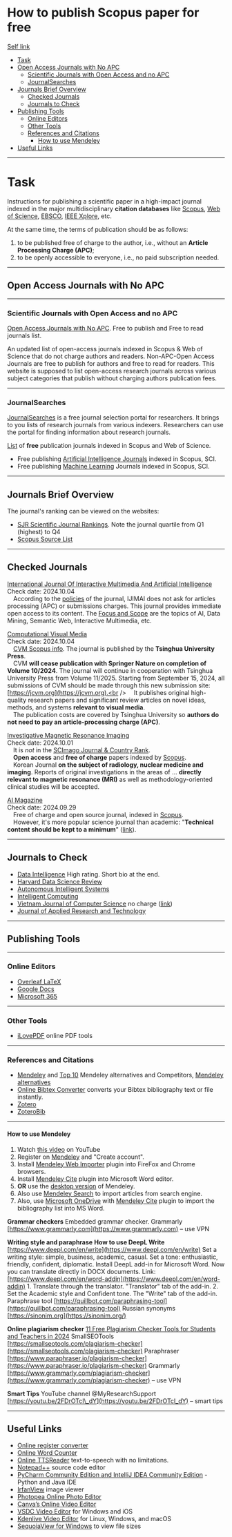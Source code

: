 # How to publish Scopus paper for free

[Self link]()

- [Task](#task)
- [Open Access Journals with No APC](#free-journals)
    - [Scientific Journals with Open Access and no APC](#journals-list-01)
    - [JournalSearches](#journals-list-02)
- [Journals Brief Overview](#journals-overview)
    - [Checked Journals](#checked-journals)
    - [Journals to Check](#journals-to-check)
- [Publishing Tools](#publishing-tools)
    - [Online Editors](#online-editors)
    - [Other Tools](#other-tools)
    - [References and Citations](#references-citations)
        - [How to use Mendeley](#mendeley-howto)
- [Useful Links](#useful-links)

---
# <a name="task" />Task
Instructions for publishing a scientific paper in a high-impact journal
indexed in the major multidisciplinary **citation databases** like
[Scopus](https://www.scopus.com/),
[Web of Science](https://clarivate.com/products/scientific-and-academic-research/research-discovery-and-workflow-solutions/webofscience-platform/),
[EBSCO](https://www.ebsco.com/),
[IEEE Xplore](https://ieeexplore.ieee.org/Xplore/home.jsp),
etc.

At the same time, the terms of publication should be as follows:
1. to be published free of charge to the author,
i.e., without an **Article Processing Charge (APC)**;
2. to be openly accessible to everyone,
i.e., no paid subscription needed.

---
## <a name="free-journals" />Open Access Journals with No APC

---
### <a name="journals-list-01" />Scientific Journals with Open Access and no APC

[Open Access Journals with No APC](https://noapc.com/).
Free to publish and Free to read journals list.

An updated list of open-access journals indexed in Scopus &
Web of Science that do not charge authors and readers.
Non-APC-Open Access Journals are free to publish for authors
and free to read for readers. This website is supposed to list
open-access research journals across various subject categories
that publish without charging authors publication fees.

---
### <a name="journals-list-02" />JournalSearches

[JournalSearches](https://journalsearches.com/)
is a free journal selection portal for researchers.
It brings to you lists of research journals from various indexers.
Researchers can use the portal for finding information about research journals.

[List](https://journalsearches.com/free-publishing-journals.php)
of **free** publication journals indexed in Scopus and Web of Science.

* Free publishing [Artificial Intelligence Journals](https://journalsearches.com/free-journals.php?id=Artificial%20Intelligence)
indexed in Scopus, SCI.
* Free publishing [Machine Learning](https://journalsearches.com/free-journals.php?id=Machine%20Learning)
Journals indexed in Scopus, SCI.

---
## <a name="journals-overview" />Journals Brief Overview

The journal's ranking can be viewed on the websites:
* [SJR Scientific Journal Rankings](https://www.scimagojr.com/).
Note the journal quartile from Q1 (highest) to Q4
* [Scopus Source List](https://www.scopus.com/sources)

---
## <a name="checked-journals" />Checked Journals

[International Journal Of Interactive Multimedia And Artificial Intelligence](https://www.ijimai.org)<br />
Check date: 2024.10.04<br />
&emsp;According to the [policies](https://www.ijimai.org/journal/policies)
of the journal,
IJIMAI does not ask for articles processing (APC) or submissions charges.
This journal provides immediate open access to its content.
The [Focus and Scope](https://www.ijimai.org/journal/focus-and-scope)
are the topics of AI, Data Mining, Semantic Web, Interactive Multimedia, etc.

[Computational Visual Media](https://jcvm.org)<br />
Check date: 2024.10.04<br />
&emsp;[CVM Scopus info](https://www.scopus.com/sourceid/21100869486).
The journal is published by the **Tsinghua University Press**.<br />
    &emsp;CVM **will cease publication with Springer Nature on completion
of Volume 10/2024**. The journal will continue in cooperation with
Tsinghua University Press from Volume 11/2025.
Starting from September 15, 2024, all submissions of CVM
should be made through this new submission site:
[https://jcvm.org](https://jcvm.org).<br />
    &emsp;It publishes original high-quality research papers and significant
review articles on novel ideas, methods, and systems
**relevant to visual media**.<br />
    &emsp;The publication costs are covered by Tsinghua University so
**authors do not need to pay an article-processing charge (APC)**.

[Investigative Magnetic Resonance Imaging](https://www.i-mri.org)<br />
Check date: 2024.10.01<br />
    &emsp;It is *not* in the
[SCImago Journal & Country Rank](https://www.scimagojr.com/aboutus.php).<br />
    &emsp;**Open access** and **free of charge** papers indexed
by [Scopus](https://www.scopus.com/sourceid/21101196034).<br />
    &emsp;Korean Journal
**on the subject of radiology, nuclear medicine and imaging**.
Reports of original investigations in the areas of ...
**directly relevant to magnetic resonance (MRI)**
as well as methodology-oriented clinical studies will be accepted.

[AI Magazine](https://onlinelibrary.wiley.com/journal/23719621)<br />
Check date: 2024.09.29<br />
    &emsp;Free of charge and open source journal,
indexed in [Scopus](https://www.scopus.com/sourceid/23629).<br />
    &emsp;However, it's more popular science journal than academic:
"**Technical content should be kept to a minimum**"
([link](https://onlinelibrary.wiley.com/page/journal/23719621/homepage/productinformation.html)).

---
## <a name="journals-to-check" />Journals to Check
* [Data Intelligence](https://journalsearches.com/journal.php?title=data%20intelligence) High rating. Short bio at the end.
* [Harvard Data Science Review](https://journalsearches.com/journal.php?title=harvard%20data%20science%20review)
* [Autonomous Intelligent Systems](https://journalsearches.com/journal.php?title=autonomous%20intelligent%20systems)
* [Intelligent Computing](https://journalsearches.com/journal.php?title=intelligent%20computing)
* [Vietnam Journal of Computer Science](https://www.worldscientific.com/worldscinet/vjcs) no charge ([link](https://noapc.com/journal.php?q=vietnam%20journal%20of%20computer%20science))
* [Journal of Applied Research and Technology](https://jart.icat.unam.mx/index.php/jart/index)

---
## <a name="publishing-tools" />Publishing Tools

---
### <a name="online-editors" />Online Editors
* [Overleaf LaTeX](https://www.overleaf.com)
* [Google Docs](https://docs.google.com)
* [Microsoft 365](https://word.cloud.microsoft/)

---
### <a name="other-tools" />Other Tools
* [iLovePDF](https://www.ilovepdf.com/) online PDF tools

---
### <a name="references-citations" />References and Citations
* [Mendeley](https://www.mendeley.com)
and [Top 10](https://www.g2.com/products/mendeley/competitors/alternatives) Mendeley alternatives and Competitors,
[Mendeley alternatives](https://www.g2.com/products/mendeley/competitors/alternatives)
* [Online Bibtex Converter](https://asouqi.github.io/bibtex-converter)
converts your Bibtex bibliography text or file instantly.
* [Zotero](https://www.zotero.org)
* [ZoteroBib](https://zbib.org)

---
#### <a name="mendeley-howto" />How to use Mendeley

1. Watch [this video](https://youtu.be/PJXnfBSq4Lg) on YouTube
2. Register on [Mendeley](https://www.mendeley.com/) and "Create account".
3. Install [Mendeley Web Importer](https://www.mendeley.com/reference-management/web-importer)
plugin into FireFox and Chrome browsers.
4. Install [Mendeley Cite](https://www.mendeley.com/reference-management/mendeley-cite)
plugin into Microsoft Word editor.
5. **OR** use the [desktop version](https://www.mendeley.com/guides/desktop/03-organizing-documents)
of Mendeley.
6. Also use [Mendeley Search](https://www.mendeley.com/search/)
to import articles from search engine.
7. Also, use [Microsoft OneDrive](https://onedrive.live.com)
with [Mendeley Cite](https://www.mendeley.com/reference-management/mendeley-cite)
plugin to import the bibliography list into MS Word.

**Grammar checkers**
Embedded grammar checker.
Grammarly [https://www.grammarly.com](https://www.grammarly.com) – use VPN

**Writing style and paraphrase**
**How to use DeepL Write** [https://www.deepl.com/en/write](https://www.deepl.com/en/write)
Set a writing style: simple, business, academic, casual.
Set a tone: enthusiastic, friendly, confident, diplomatic.
Install DeepL add-in for Microsoft Word.
Now you can translate directly in DOCX documents.
Link: [https://www.deepl.com/en/word-addin](https://www.deepl.com/en/word-addin)
1\. Translate through the translator. "Translator" tab of the add-in.
2\. Set the Academic style and Confident tone. The "Write" tab of the add-in.
Paraphrase tool [https://quillbot.com/paraphrasing-tool](https://quillbot.com/paraphrasing-tool)
Russian synonyms [https://sinonim.org](https://sinonim.org/)

**Online plagiarism checker**
[11 Free Plagiarism Checker Tools for Students and Teachers in 2024](https://research.com/software/free-plagiarism-checker-tools)
SmallSEOTools [https://smallseotools.com/plagiarism-checker](https://smallseotools.com/plagiarism-checker)
Paraphraser [https://www.paraphraser.io/plagiarism-checker](https://www.paraphraser.io/plagiarism-checker)
Grammarly [https://www.grammarly.com/plagiarism-checker](https://www.grammarly.com/plagiarism-checker) – use VPN

**Smart Tips**
YouTube channel @MyResearchSupport [https://youtu.be/2FDrOTcI\_dY](https://youtu.be/2FDrOTcI_dY) – smart tips

---
## <a name="useful-links" />Useful Links
* [Online register converter](https://2ip.me/en/services/useful-service/converter-registers)
* [Online Word Counter](https://wordcounter.net/)
* [Online TTSReader](https://ttsreader.com/player/)
text-to-speech with no limitations.
* [Notepad++](https://notepad-plus-plus.org/) source code editor
* [PyCharm Community Edition and IntelliJ IDEA Community Edition](https://www.jetbrains.com/products/compare/?product=pycharm-ce&product=idea-ce)
\- Python and Java IDE
* [IrfanView](https://www.irfanview.com/) image viewer
* [Photopea Online Photo Editor](https://www.photopea.com/)
* [Canva’s Online Video Editor](https://www.canva.com/video-editor/)
* [VSDC Video Editor](https://www.videosoftdev.com/) for Windows and iOS
* [Kdenlive Video Editor](https://kdenlive.org/) for Linux, Windows, and macOS 
* [SequoiaView for Windows](https://sequoiaview.en.softonic.com/) to view file sizes

